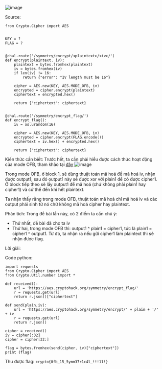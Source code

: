 ![image](https://github.com/Vanmaxohp/EHC_Challenge_CryptoHack/assets/90485791/759fd93a-5771-447e-983b-910faf458852)

Source:
```
from Crypto.Cipher import AES


KEY = ?
FLAG = ?


@chal.route('/symmetry/encrypt/<plaintext>/<iv>/')
def encrypt(plaintext, iv):
    plaintext = bytes.fromhex(plaintext)
    iv = bytes.fromhex(iv)
    if len(iv) != 16:
        return {"error": "IV length must be 16"}

    cipher = AES.new(KEY, AES.MODE_OFB, iv)
    encrypted = cipher.encrypt(plaintext)
    ciphertext = encrypted.hex()

    return {"ciphertext": ciphertext}


@chal.route('/symmetry/encrypt_flag/')
def encrypt_flag():
    iv = os.urandom(16)

    cipher = AES.new(KEY, AES.MODE_OFB, iv)
    encrypted = cipher.encrypt(FLAG.encode())
    ciphertext = iv.hex() + encrypted.hex()

    return {"ciphertext": ciphertext}
```
Kiến thức cần biết:
Trước hết, ta cần phải hiểu được cách thức hoạt động của mode OFB, tham khảo tại [đây](https://nguyenquanicd.blogspot.com/2019/10/aes-bai-6-cac-che-o-ma-hoa-va-giai-ma.html)
![image](https://github.com/Vanmaxohp/EHC_Challenge_CryptoHack/assets/90485791/8c9e4056-565d-468a-88b2-765125e0939e)

Trong mode OFB, ở block 1, sẽ dùng thuật toán mã hoá để mã hoá iv, nhận được output1, sau đó output1 này sẽ được xor với plain1 để có được cipher1.
Ở block tiếp theo sẽ lấy output1 để mã hoá (chứ không phải plain1 hay cipher1) và cứ thế đến khi hết plaintext.

Ta nhận thấy rằng trong mode OFB, thuật toán mã hoá chỉ mã hoá iv và các output phái sinh từ nó chứ không mã hoá cipher hay plaintext.

Phân tích:
Trong đề bài lần này, có 2 điểm ta cần chú ý:
- Thứ nhất, đề bài đã cho ta iv
- Thứ hai, trong mode OFB thì: output1 ^ plain1 = cipher1, tức là plain1 = cipher1 ^ output1. Từ đó, ta nhận ra nếu gửi cipher1 làm plaintext thì sẽ nhận được flag.

Lời giải:

Code python:
```
import requests
from Crypto.Cipher import AES
from Crypto.Util.number import *

def received():
	url = 'https://aes.cryptohack.org/symmetry/encrypt_flag/'
	r = requests.get(url)
	return r.json()["ciphertext"]

def send(plain,iv):
	url = 'https://aes.cryptohack.org/symmetry/encrypt/' + plain + '/' + iv
	r = requests.get(url)
	return r.json()

cipher = received()
iv = cipher[:32]
cipher = cipher[32:]

flag = bytes.fromhex(send(cipher, iv)["ciphertext"])
print (flag)
```
Thu được flag: `crypto{0fb_15_5ymm37r1c4l_!!!11!}`




